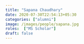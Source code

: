 ```yaml
---
title: "Sapana Chaudhary"
date: 2020-07-30T22:54:13+05:30
categories: ["alumni"]
image: /images/people/sapana.jpg
roles:  ["MS Scholar"]
draft: false
---
```

